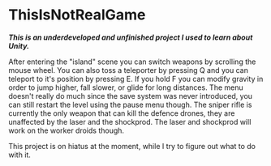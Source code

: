 # ThisIsNotRealGame
***This is an underdeveloped and unfinished project I used to learn about Unity.***

After entering the "island" scene you can switch weapons by scrolling the mouse wheel. You can also toss a teleporter by pressing Q
and you can teleport to it's position by pressing E. If you hold F you can modify gravity in order to jump higher, fall slower, or glide for long distances.
The menu doesn't really do much since the save system was never introduced, you can still restart the level using the pause menu though.
The sniper rifle is currently the only weapon that can kill the defence drones, they are unaffected by the laser and the shockprod.
The laser and shockprod will work on the worker droids though.

This project is on hiatus at the moment, while I try to figure out what to do with it.
